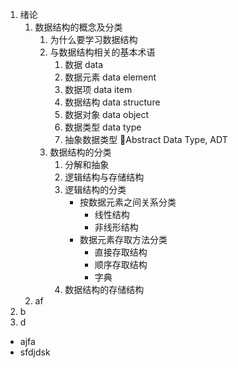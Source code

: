 <style type="text/css">
    ol { list-style-type: decimal; }
</style>

1. 绪论
    1. 数据结构的概念及分类
        1. 为什么要学习数据结构
        2. 与数据结构相关的基本术语
            1. 数据 data
            2. 数据元素 data element
            3. 数据项 data item
            4. 数据结构 data structure
            5. 数据对象 data object
            6. 数据类型 data type
            7. 抽象数据类型 Abstract Data Type, ADT
        3. 数据结构的分类
            1. 分解和抽象
            2. 逻辑结构与存储结构
            3. 逻辑结构的分类
                * 按数据元素之间关系分类
                    * 线性结构
                    * 非线形结构
                * 数据元素存取方法分类
                    * 直接存取结构
                    * 顺序存取结构
                    * 字典
            4. 数据结构的存储结构
    1. af
2. b
3. d
* ajfa
* sfdjdsk

